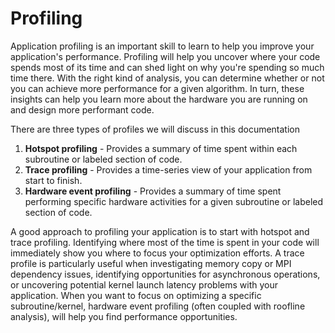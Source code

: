 # Profiling

Application profiling is an important skill to learn to help you improve your application's performance.  Profiling will help you uncover where your code spends most of its time and can shed light on why you're spending so much time there. With the right kind of analysis, you can determine whether or not you can achieve more performance for a given algorithm. In turn, these insights can help you learn more about the hardware you are running on and design more performant code.

There are three types of profiles we will discuss in this documentation

1. **Hotspot profiling** - Provides a summary of time spent within each subroutine or labeled section of code. 
2. **Trace profiling** - Provides a time-series view of your application from start to finish.
3. **Hardware event profiling** - Provides a summary of time spent performing specific hardware activities for a given subroutine or labeled section of code.

A good approach to profiling your application is to start with hotspot and trace profiling. Identifying where most of the time is spent in your code will immediately show you where to focus your optimization efforts. A trace profile is particularly useful when investigating memory copy or MPI dependency issues, identifying opportunities for asynchronous operations, or uncovering potential kernel launch latency problems with your application. When you want to focus on optimizing a specific subroutine/kernel, hardware event profiling (often coupled with roofline analysis), will help you find performance opportunities.

